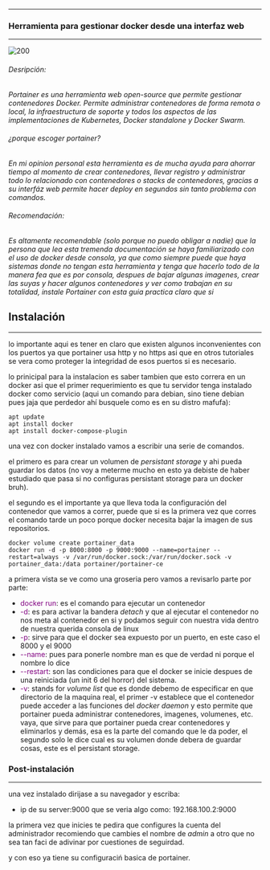 - --

### Herramienta para gestionar docker desde una interfaz web
- --
![200](https://i.pinimg.com/originals/de/8d/e8/de8de8bbfc4d8f2193913611aca6b00f.jpg) 

###### Desripción:
_Portainer es una herramienta web open-source que permite gestionar contenedores Docker.​ Permite administrar contenedores de forma remota o local, la infraestructura de soporte y todos los aspectos de las implementaciones de Kubernetes, Docker standalone y Docker Swarm._

###### ¿porque escoger portainer?
_En mi opinion personal esta herramienta es de mucha ayuda para ahorrar tiempo al momento de crear contenedores, llevar registro y administrar todo lo relacionado con contenedores o stacks de contenedores, gracias a su interfáz web permite hacer deploy en segundos sin tanto problema con comandos._

###### Recomendación:
_Es altamente recomendable (solo porque no puedo obligar a nadie) que la persona que lea esta tremenda documentación se haya familiarizado con el uso de docker desde consola, ya que como siempre puede que haya sistemas donde no tengan esta herramienta y tenga que hacerlo todo de la manera fea que es por consola, despues de bajar algunas imagenes, crear las suyas y hacer algunos contenedores y ver como trabajan en su totalidad, instale Portainer con esta guia practica claro que si_


## Instalación
- ---

lo importante aqui es tener en claro que existen algunos inconvenientes con los puertos ya que portainer usa http y no https asi que en otros tutoriales se vera como proteger la integridad de esos puertos si es necesario.

lo prinicipal para la instalacion es saber tambien que esto correra en un docker asi que el primer requerimiento es que tu servidor tenga instalado docker como servicio (aqui un comando para debian, sino tiene debian pues jaja que perdedor ahí busquele como es en su distro mafufa):

 ```shell
apt update
apt install docker
apt install docker-compose-plugin
```


una vez con docker instalado vamos a escribir una serie de comandos.

el primero es para crear un volumen de _persistant storage_ y ahi pueda guardar los datos (no voy a meterme mucho en esto ya debiste de haber estudiado que pasa si no configuras persistant storage para un docker bruh).

el segundo es el importante ya que lleva toda la configuración del contenedor que vamos a correr, puede que si es la primera vez que corres el comando tarde un poco porque docker necesita bajar la imagen de sus repositorios.

```shell
docker volume create portainer_data
docker run -d -p 8000:8000 -p 9000:9000 --name=portainer --restart=always -v /var/run/docker.sock:/var/run/docker.sock -v portainer_data:/data portainer/portainer-ce
```

a primera vista se ve como una groseria pero vamos a revisarlo parte por parte:
- <font color="purple">docker run</font>: es el comando para ejecutar un contenedor
- <font color="purple">-d</font>: es para activar la bandera _detach_ y que al ejecutar el contenedor no nos meta al contenedor en si y podamos seguir con nuestra vida dentro de nuestra querida consola de linux
- <font color="purple">-p</font>: sirve para que el docker sea expuesto por un puerto, en este caso el 8000 y el 9000
- <font color="purple">--name</font>: pues para ponerle nombre man es que de verdad ni porque el nombre lo dice
- <font color="purple">--restart</font>: son las condiciones para que el docker se inicie despues de una reiniciada (un init 6 del horror) del sistema.
- <font color="purple">-v</font>: stands for _volume list_ que es donde debemo de especificar en que directorio de la maquina real, el primer -v establece que el contenedor puede acceder a las funciones del _docker daemon_ y esto permite que portainer pueda administrar contenedores, imagenes, volumenes, etc. vaya, que sirve para que portainer pueda crear contenedores y eliminarlos y demás, esa es la parte del comando que le da poder, el segundo solo le dice cual es su volumen donde debera de guardar cosas, este es el persistant storage.

### Post-instalación
- ---

una vez instalado dirijase a su navegador y escriba:
- ip de su server:9000
que se veria algo como:
192.168.100.2:9000

la primera vez que inicies te pedira que configures la cuenta del administrador
recomiendo que cambies el nombre de _admin_ a otro que no sea tan faci de adivinar por cuestiones de seguirdad.

y con eso ya tiene su configuraciń basica de portainer.
